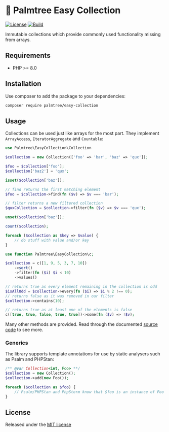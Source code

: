 # :palm_tree: Palmtree Easy Collection

[![License](https://img.shields.io/github/license/palmtreephp/easy-collection)](LICENSE)
[![Build](https://img.shields.io/github/workflow/status/palmtreephp/easy-collection/Build.svg)](https://github.com/palmtreephp/easy-collection/actions/workflows/build.yml)

Immutable collections which provide commonly used functionality missing from arrays.

## Requirements

* PHP >= 8.0

## Installation

Use composer to add the package to your dependencies:

```bash
composer require palmtree/easy-collection
```

## Usage

Collections can be used just like arrays for the most part. They implement `ArrayAccess`, `IteratorAggregate` and `Countable`:

```php
use Palmtree\EasyCollection\Collection

$collection = new Collection(['foo' => 'bar', 'baz' => 'qux']);

$foo = $collection['foo'];
$collection['baz2'] = 'qux';

isset($collection['baz']);

// find returns the first matching element
$foo = $collection->find(fn ($v) => $v === 'bar');

// filter returns a new filtered collection
$quxCollection = $collection->filter(fn ($v) => $v === 'qux');

unset($collection['baz']);

count($collection);

foreach ($collection as $key => $value) {
    // do stuff with value and/or key
}
```

```php
use function Palmtree\EasyCollection\c;

$collection = c([1, 9, 5, 3, 7, 10])
    ->sort()
    ->filter(fn ($i) $i < 10)
    ->values()

// returns true as every element remaining in the collection is odd
$isAllOdd = $collection->every(fn ($i) => $i % 2 !== 0);
// returns false as it was removed in our filter
$collection->contains(10);

// returns true as at least one of the elements is false
c([true, true, false, true, true])->some(fn ($v) => !$v);
```

Many other methods are provided. Read through the documented [source code](src/Collection.php) to see more.

### Generics

The library supports template annotations for use by static analysers such as Psalm and PHPStan:

```php
/** @var Collection<int, Foo> **/
$collection = new Collection();
$collection->add(new Foo());

foreach ($collection as $foo) {
    // Psalm/PHPStan and PhpStorm know that $foo is an instance of Foo here
}
```

## License

Released under the [MIT license](LICENSE)
